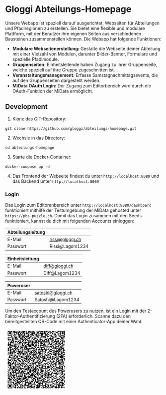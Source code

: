 # Gloggi Abteilungs-Homepage

Unsere Webapp ist speziell darauf ausgerichtet, Webseiten für Abteilungen und Pfadiregionen zu erstellen. Sie bietet eine flexible und modulare Plattform, mit der Benutzer ihre eigenen Seiten aus verschiedenen Bausteinen zusammenstellen können. Die Webapp hat folgende Funktionen:

- **Modulare Webseitenerstellung:** Gestalte die Webseite deiner Abteilung mit einer Vielzahl von Modulen, darunter Bilder-Banner, Formulare und spezielle Pfadimodule.
- **Gruppenseiten:** Einheitsleitende haben Zugang zu ihrer Gruppenseite, welche speziell auf ihre Gruppe zugeschnitten ist.
- **Veranstaltungsmanagement:** Erfasse Samstagnachmittagsevents, die auf den Gruppenseiten dargestellt werden.
- **MiData OAuth Login:** Der Zugang zum Editorbereich wird durch die OAuth-Funktion der MiData ermöglicht.

## Development

1. Klone das GIT-Repository:

```
git clone https://github.com/gloggi/abteilungs-homepage.git
```

2. Wechsle in das Directory:

```
cd abteilungs-homepage
```

3. Starte die Docker-Container:

```
docker-compose up -d
```

4. Das Frontend der Webseite findest du unter ```http://localhost:8080``` und das Backend unter ```http://localhost:8000```

### Login
Das Login zum Editorenbereich unter ```http://localhost:8080/dashboard``` funktioniert mithilfe der Testumgebung der MiData gehosted unter ```https://pbs.puzzle.ch```. Damit das Login zusammen mit den Seeds funktioniert, kannst du dich mit folgenden Accounts einloggen:

| Abteilungsleitung |                    |
|-------------------|--------------------|
| E-Mail            | rissi@gloggi.ch    |
| Passwort          | Rissi@Lagom1234    |

| Einheitsleitung   |                    |
|-------------------|--------------------|
| E-Mail            | diff@gloggi.ch     |
| Passwort          | Diff@Lagom1234     |

| Poweruser         |                      |
|-------------------|----------------------|
| E-Mail            | satoshi@gloggi.ch    |
| Passwort          | Satoshi@Lagom1234    |

Um den Testaccount des Powerusers zu nutzen, ist ein Login mit der 2-Faktor-Authentifizierung (2FA) erforderlich. Scanne dazu den bereitgestellten QR-Code mit einer Authenticator-App deiner Wahl.

<img src="https://raw.githubusercontent.com/gloggi/abteilungs-homepage/master/satoshi_2FA.png" height="200px" width="200px" />

